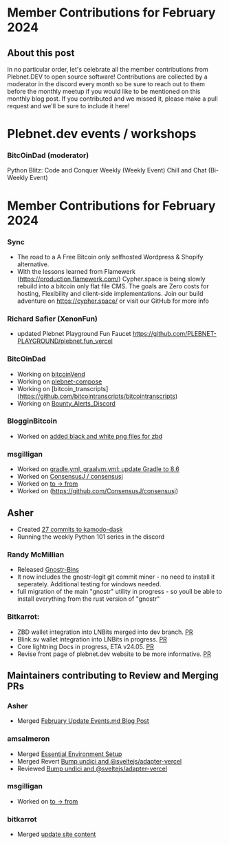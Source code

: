 # Member Contributions for February 2024

## About this post

In no particular order, let's celebrate all the member contributions from Plebnet.DEV to open source software! Contributions are collected by a moderator in the discord every month so be sure to reach out to them before the monthly meetup if you would like to be mentioned on this monthly blog post. If you contributed and we missed it, please make a pull request and we'll be sure to include it here!

# Plebnet.dev events / workshops

### BitcOinDad (moderator)
Python Blitz: Code and Conquer Weekly (Weekly Event)
Chill and Chat (Bi-Weekly Event)

# Member Contributions for February 2024

### Sync
- The road to a A Free Bitcoin only selfhosted Wordpress & Shopify alternative.
- With the lessons learned from Flamewerk (https://production.flamewerk.com/) Cypher.space is being slowly rebuild into a bitcoin only flat file CMS. The goals are Zero costs for hosting, Flexibility and client-side implementations. Join our build adventure on https://cypher.space/ or visit our GitHub for more info

### Richard Safier (XenonFun) 
- updated Plebnet Playground Fun Faucet https://github.com/PLEBNET-PLAYGROUND/plebnet.fun_vercel

### BitcOinDad
- Working on [bitcoinVend](https://github.com/Bitc0indad/bitcoinVend)
- Working on [plebnet-compose](https://github.com/Bitc0indad/plebnet-compose)
- Working on [bitcoin_transcripts] (https://github.com/bitcointranscripts/bitcointranscripts)
- Working on [Bounty_Alerts_Discord](https://github.com/plebnet-dev/BountyAlertsDiscord)

### BlogginBitcoin
- Worked on [added black and white png files for zbd](https://github.com/lnbits/lnbits/pull/2256)

### msgilligan
- Worked on [gradle.yml, graalvm.yml: update Gradle to 8.6](https://github.com/bitcoinj/bitcoinj/pull/3348)
- Worked on [ConsensusJ / consensusj](https://github.com/ConsensusJ/consensusj/commit/93c5a8919a06808de8268bb51a6bf11f64de4021)
- Worked on [to -> from](https://github.com/bitcoinj/bitcoinj.github.io/pull/58)
- Worked on (https://github.com/ConsensusJ/consensusj)

## Asher
- Created [27 commits to kamodo-dask](https://github.com/EnsembleGovServices/kamodo-dask)
- Running the weekly Python 101 series in the discord

### Randy McMillian
- Released [Gnostr-Bins](https://github.com/gnostr-org/gnostr-bins)
- It now includes the gnostr-legit git commit miner - no need to install it seperately. Additional testing for windows needed.
- full migration of the main "gnostr" utility in progress - so youll be able to install everything from the rust version of "gnostr"

### Bitkarrot:
- ZBD wallet integration into LNBits merged into dev branch. [PR](https://github.com/lnbits/lnbits/pull/2235)
- Blink.sv wallet integration into LNBits in progress. [PR](https://github.com/lnbits/lnbits/pull/2270)
- Core lightning Docs in progress, ETA v24.05. [PR](https://github.com/ElementsProject/lightning/pull/7041)
- Revise front page of plebnet.dev website to be more informative. [PR](https://github.com/plebnet-dev/website/commit/5ed198e0467bdc78d576f850fd65625e9a5e967a)

## Maintainers contributing to Review and Merging PRs
### Asher
- Merged [February Update Events.md Blog Post](https://github.com/plebnet-dev/website/pull/105)

### amsalmeron 
- Merged [Essential Environment Setup](https://github.com/plebnet-dev/website/pull/109)
- Merged Revert [Bump undici and @sveltejs/adapter-vercel](https://github.com/plebnet-dev/website/pull/107)
- Reviewed [Bump undici and @sveltejs/adapter-vercel](https://github.com/plebnet-dev/website/pull/106)

### msgilligan
- Worked on [to -> from](https://github.com/bitcoinj/bitcoinj.github.io/pull/58)

### bitkarrot
- Merged [update site content](https://github.com/plebnet-dev/website/pull/108)



